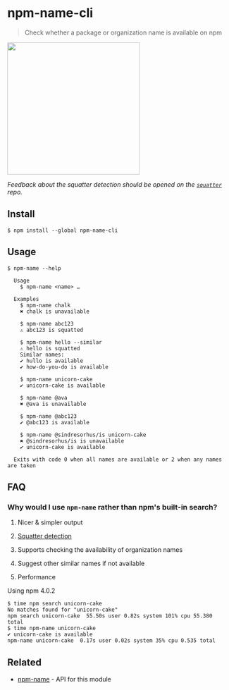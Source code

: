 # npm-name-cli

> Check whether a package or organization name is available on npm

<img src="screenshot.gif" width="300">

*Feedback about the squatter detection should be opened on the [`squatter`](https://github.com/sholladay/squatter) repo.*

## Install

```
$ npm install --global npm-name-cli
```

## Usage

```
$ npm-name --help

  Usage
    $ npm-name <name> …

  Examples
    $ npm-name chalk
    ✖ chalk is unavailable

    $ npm-name abc123
    ⚠ abc123 is squatted

    $ npm-name hello --similar
    ⚠ hello is squatted
    Similar names:
    ✔ hullo is available
    ✔ how-do-you-do is available

    $ npm-name unicorn-cake
    ✔ unicorn-cake is available

    $ npm-name @ava
    ✖ @ava is unavailable

    $ npm-name @abc123
    ✔ @abc123 is available

    $ npm-name @sindresorhus/is unicorn-cake
    ✖ @sindresorhus/is is unavailable
    ✔ unicorn-cake is available

  Exits with code 0 when all names are available or 2 when any names are taken
```

## FAQ

### Why would I use `npm-name` rather than npm's built-in search?

1. Nicer & simpler output

2. [Squatter detection](https://github.com/sholladay/squatter)

3. Supports checking the availability of organization names

4. Suggest other similar names if not available

5. Performance

  Using npm 4.0.2

  ```
  $ time npm search unicorn-cake
  No matches found for "unicorn-cake"
  npm search unicorn-cake  55.50s user 0.82s system 101% cpu 55.380 total
  $ time npm-name unicorn-cake
  ✔ unicorn-cake is available
  npm-name unicorn-cake  0.17s user 0.02s system 35% cpu 0.535 total
  ```

## Related

- [npm-name](https://github.com/sindresorhus/npm-name) - API for this module
